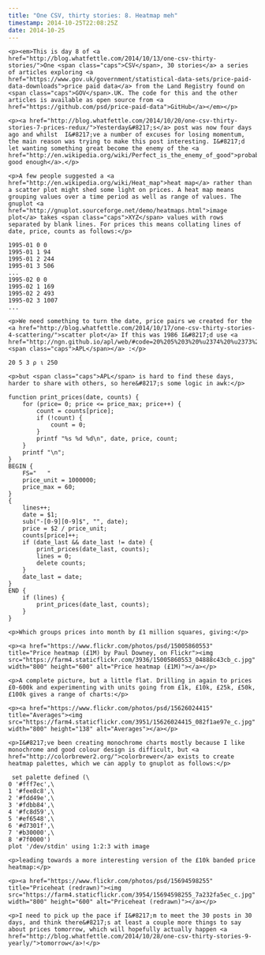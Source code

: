 ```yaml
---
title: "One CSV, thirty stories: 8. Heatmap meh"
timestamp: 2014-10-25T22:08:25Z
date: 2014-10-25
---
```


	<p><em>This is day 8 of <a href="http://blog.whatfettle.com/2014/10/13/one-csv-thirty-stories/">One <span class="caps">CSV</span>, 30 stories</a> a series of articles exploring <a href="https://www.gov.uk/government/statistical-data-sets/price-paid-data-downloads">price paid data</a> from the Land Registry found on <span class="caps">GOV</span>.UK. The code for this and the other articles is available as open source from <a href="https://github.com/psd/price-paid-data">GitHub</a></em></p>

	<p><a href="http://blog.whatfettle.com/2014/10/20/one-csv-thirty-stories-7-prices-redux/">Yesterday&#8217;s</a> post was now four days ago and whilst  I&#8217;ve a number of excuses for losing momentum, the main reason was trying to make this post interesting. I&#8217;d let wanting something great become the enemy of the <a href="http://en.wikipedia.org/wiki/Perfect_is_the_enemy_of_good">probably good enough</a>.</p>

	<p>A few people suggested a <a href="http://en.wikipedia.org/wiki/Heat_map">heat map</a> rather than a scatter plot might shed some light on prices. A heat map means grouping values over a time period as well as range of values. The gnuplot <a href="http://gnuplot.sourceforge.net/demo/heatmaps.html">image plot</a> takes <span class="caps">XYZ</span> values with rows separated by blank lines. For prices this means collating lines of date, price, counts as follows:</p>

<pre><code>1995-01 0 0
1995-01 1 94
1995-01 2 244
1995-01 3 506
...
1995-02 0 0
1995-02 1 169
1995-02 2 493
1995-02 3 1007
...</code></pre>

	<p>We need something to turn the date, price pairs we created for the <a href="http://blog.whatfettle.com/2014/10/17/one-csv-thirty-stories-4-scattering/">scatter plot</a> If this was 1986 I&#8217;d use <a href="http://ngn.github.io/apl/web/#code=20%205%203%20%u2374%20%u2373%20250">some <span class="caps">APL</span></a> :</p>

<pre><code>20 5 3 ⍴ ⍳ 250</code></pre>

	<p>but <span class="caps">APL</span> is hard to find these days, harder to share with others, so here&#8217;s some logic in awk:</p>

<pre><code>function print_prices(date, counts) {
    for (price= 0; price &lt;= price_max; price++) {
        count = counts[price];
        if (!count) {
            count = 0;
        }
        printf &quot;%s %d %d\n&quot;, date, price, count;
    }
    printf &quot;\n&quot;;
}
BEGIN {
    FS=&quot;	&quot;
    price_unit = 1000000;
    price_max = 60;
}
{
    lines++;
    date = $1;
    sub(&quot;-[0-9][0-9]$&quot;, &quot;&quot;, date);
    price = $2 / price_unit;
    counts[price]++;
    if (date_last &amp;&amp; date_last != date) {
        print_prices(date_last, counts);
        lines = 0;
        delete counts;
    }
    date_last = date;
}
END {
    if (lines) {
        print_prices(date_last, counts);
    }
}</code></pre>

	<p>Which groups prices into month by £1 million squares, giving:</p>

	<p><a href="https://www.flickr.com/photos/psd/15005860553" title="Price heatmap (£1M) by Paul Downey, on Flickr"><img src="https://farm4.staticflickr.com/3936/15005860553_04888c43cb_c.jpg" width="800" height="600" alt="Price heatmap (£1M)"></a></p>

	<p>A complete picture, but a little flat. Drilling in again to prices £0-600k and experimenting with units going from £1k, £10k, £25k, £50k, £100k gives a range of charts:</p>

	<p><a href="https://www.flickr.com/photos/psd/15626024415" title="Averages"><img src="https://farm4.staticflickr.com/3951/15626024415_082f1ae97e_c.jpg" width="800" height="138" alt="Averages"></a></p>

	<p>I&#8217;ve been creating monochrome charts mostly because I like monochrome and good colour design is difficult, but <a href="http://colorbrewer2.org/">colorbrewer</a> exists to create heatmap palettes, which we can apply to gnuplot as follows:</p>

<pre><code> set palette defined (\
0 &#39;#fff7ec&#39;,\
1 &#39;#fee8c8&#39;,\
2 &#39;#fdd49e&#39;,\
3 &#39;#fdbb84&#39;,\
4 &#39;#fc8d59&#39;,\
5 &#39;#ef6548&#39;,\
6 &#39;#d7301f&#39;,\
7 &#39;#b30000&#39;,\
8 &#39;#7f0000&#39;)
plot &#39;/dev/stdin&#39; using 1:2:3 with image</code></pre>

	<p>leading towards a more interesting version of the £10k banded price heatmap:</p>

	<p><a href="https://www.flickr.com/photos/psd/15694598255" title="Priceheat (redrawn)"><img src="https://farm4.staticflickr.com/3954/15694598255_7a232fa5ec_c.jpg" width="800" height="600" alt="Priceheat (redrawn)"></a></p>

	<p>I need to pick up the pace if I&#8217;m to meet the 30 posts in 30 days, and think there&#8217;s at least a couple more things to say about prices tomorrow, which will hopefully actually happen <a href="http://blog.whatfettle.com/2014/10/28/one-csv-thirty-stories-9-yearly/">tomorrow</a>!</p>